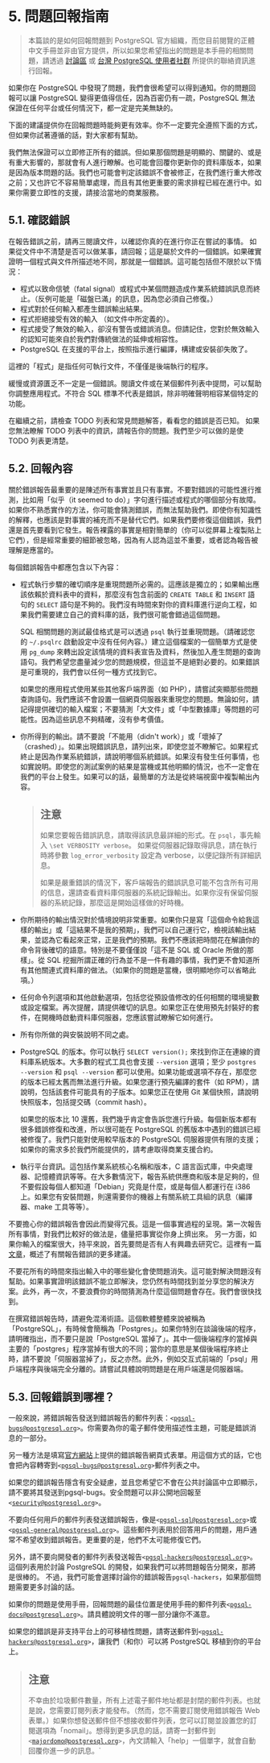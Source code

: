 # 5. 問題回報指南

> 本篇談的是如何回報問題到 PostgreSQL 官方組織，而您目前閱覽的正體中文手冊並非由官方提供，所以如果您希望指出的問題是本手冊的相關問題，請透過 [討論區](https://www.gitbook.com/book/pgsql-tw/documents/discussions) 或 [台灣 PostgreSQL 使用者社群](https://pgsql-tw.github.io/) 所提供的聯絡資訊進行回報。

如果你在 PostgreSQL 中發現了問題，我們會很希望可以得到通知。你的問題回報可以讓 PostgreSQL 變得更值得信任，因為百密仍有一疏，PostgreSQL 無法保證在任何平台或任何情況下，都一定是完美無缺的。

下面的建議提供你在回報問題時能夠更有效率。你不一定要完全遵照下面的方式，但如果你試著遵循的話，對大家都有幫助。

我們無法保證可以立即修正所有的錯誤。但如果那個問題是明顯的、關鍵的、或是有重大影響的，那就會有人進行瞭解。也可能會回覆你更新你的資料庫版本，如果是因為版本問題的話。我們也可能會判定該錯誤不會被修正，在我們進行重大修改之前；又也許它不容易簡單處理，而且有其他更重要的需求排程已經在進行中。如果你需要立即性的支援，請接洽當地的商業服務。

## 5.1. 確認錯誤

在報告錯誤之前，請再三閱讀文件，以確認你真的在進行你正在嘗試的事情。 如果從文件中不清楚是否可以做某事，請回報；這是屬於文件的一個錯誤。如果確實證明一個程式與文件所描述地不同，那就是一個錯誤。這可能包括但不限於以下情況：

- 程式以致命信號（fatal signal）或程式中某個問題造成作業系統錯誤訊息而終止。（反例可能是「磁盤已滿」的訊息，因為您必須自己修復。）
- 程式對於任何輸入都產生錯誤輸出結果。
- 程式拒絕接受有效的輸入 （如文件中所定義的）。
- 程式接受了無效的輸入，卻沒有警告或錯誤消息。但請記住，您對於無效輸入的認知可能來自於我們對傳統做法的延伸或相容性。
- PostgreSQL 在支援的平台上，按照指示進行編譯，構建或安裝卻失敗了。

這裡的「程式」是指任何可執行文件，不僅僅是後端執行的程序。

緩慢或資源匱乏不一定是一個錯誤。閱讀文件或在某個郵件列表中提問，可以幫助你調整應用程式。不符合 SQL 標準不代表是錯誤，除非明確聲明相容某個特定的功能。

在繼續之前，請檢查 TODO 列表和常見問題解答，看看您的錯誤是否已知。 如果您無法瞭解 TODO 列表中的資訊，請報告你的問題。我們至少可以做的是使 TODO 列表更清楚。

## 5.2. 回報內容

關於錯誤報告最重要的是陳述所有事實並且只有事實。不要對錯誤的可能性進行推測，比如用「似乎（it seemed to do）」字句進行描述或程式的哪個部分有故障。如果你不熟悉實作的方法，你可能會猜測錯誤，而無法幫助我們。即使你有知識性的解釋，也應該是對事實的補充而不是替代它們。如果我們要修復這個錯誤，我們還是首先要看到它發生。報告裸露的事實是相對簡單的（你可以從屏幕上複製貼上它們），但是經常重要的細節被忽略，因為有人認為這並不重要，或者認為報告被理解是應當的。

每個錯誤報告中都應包含以下內容：

- 程式執行步驟的確切順序是重現問題所必需的。這應該是獨立的；如果輸出應該依賴於資料表中的資料，那麼沒有包含前面的 `CREATE TABLE` 和 `INSERT` 語句的 `SELECT` 語句是不夠的。我們沒有時間來對你的資料庫進行逆向工程，如果我們需要建立自己的資料庫的話，我們很可能會錯過這個問題。

  SQL 相關問題的測試最佳格式是可以透過 `psql` 執行並重現問題。（請確認您的 `~/.psqlrc` 啟動設定中沒有任何內容。）建立這個檔案的一個簡單方式是使用 `pg_dump` 來轉出設定該情境的資料表宣告及資料，然後加入產生問題的查詢語句。我們希望您盡量減少您的問題規模，但這並不是絕對必要的。如果錯誤是可重現的，我們會以任何一種方式找到它。

  如果您的應用程式使用某些其他客戶端界面（如 PHP），請嘗試突顯那些問題查詢語句。我們應該不會設置一個網頁伺服器來重現您的問題。無論如何，請記得提供確切的輸入檔案；不要猜測「大文件」或「中型數據庫」等問題的可能性。因為這些訊息不夠精確，沒有參考價值。

- 你所得到的輸出。請不要說「不能用（didn't work）」或「壞掉了（crashed）」。如果出現錯誤訊息，請列出來，即使您並不瞭解它。如果程式終止是因為作業系統錯誤，請說明哪個系統錯誤。如果沒有發生任何事情，也如實說明。即使您的測試案例的結果是當機或其他明顯的情況，也不一定會在我們的平台上發生。如果可以的話，最簡單的方法是從終端視窗中複製輸出內容。

  > ## 注意
  >
  > 如果您要報告錯誤訊息，請取得該訊息最詳細的形式。在 `psql`，事先輸入 `\set VERBOSITY verbose`。 如果從伺服器記錄取得訊息，請在執行時將參數 `log_error_verbosity` 設定為 verbose，以便記錄所有詳細訊息。
  >
  > 如果是嚴重錯誤的情況下，客戶端報告的錯誤訊息可能不包含所有可用的信息，還請查看資料庫伺服器的系統記錄輸出。如果你沒有保留伺服器的系統記錄，那麼這是開始這樣做的好時機。

- 你所期待的輸出情況對於情境說明非常重要。如果你只是寫「這個命令給我這樣的輸出」或「這結果不是我的預期」，我們可以自己運行它，檢視該輸出結果，並認為它看起來正常，正是我們的預期。我們不應該把時間花在解讀你的命令背後確切的語意。特別是不要僅僅說「這不是 SQL 或 Oracle 所做的那樣」。從 SQL 挖掘所謂正確的行為並不是一件有趣的事情，我們更不會知道所有其他關連式資料庫的做法。（如果你的問題是當機，很明顯地你可以省略此項。）

- 任何命令列選項和其他啟動選項，包括您從預設值修改的任何相關的環境變數或設定檔案。再次提醒，請提供確切的訊息。如果您正在使用預先封裝好的套件，在開機時啟動資料庫伺服器，您應該嘗試瞭解它如何進行。

- 所有你所做的與安裝說明不同之處。

- PostgreSQL 的版本。你可以執行 `SELECT version();` 來找到你正在連線的資料庫系統版本。大多數的程式工具也會支援 `--version` 選項；至少 `postgres --version` 和 `psql --version` 都可以使用。如果功能或選項不存在，那麼您的版本已經太舊而無法進行升級。如果您運行預先編譯的套件（如 RPM），請說明，包括該套件可能具有的子版本。如果您正在使用 Git 某個快照，請說明快照版本，包括提交碼（commit hash）。

  如果您的版本比 10 還舊，我們幾乎肯定會告訴您進行升級。每個新版本都有很多錯誤修復和改進，所以很可能在 PostgreSQL 的舊版本中遇到的錯誤已經被修復了。我們只能對使用較早版本的 PostgreSQL 伺服器提供有限的支援；如果你的需求多於我們所能提供的，請考慮取得商業支援合約。

- 執行平台資訊。這包括作業系統核心名稱和版本，C 語言函式庫，中央處理器、記憶體資訊等等。在大多數情況下，報告系統供應商和版本是足夠的，但不要假設每個人都知道「Debian」究竟是什麼，或是每個人都運行在 i386 上。如果您有安裝問題，則還需要你的機器上有關系統工具組的訊息（編譯器、make 工具等等）。

不要擔心你的錯誤報告會因此而變得冗長。這是一個事實過程的呈現。第一次報告所有事情，對我們比較好的做法是，儘量把事實從你身上擠出來。 另一方面，如果你輸入的檔案很大，持平來說，首先要問是否有人有興趣去研究它。這裡有一篇 [文章](http://www.chiark.greenend.org.uk/~sgtatham/bugs.html)，概述了有關報告錯誤的更多建議。

不要花所有的時間來指出輸入中的哪些變化會使問題消失。這可能對解決問題沒有幫助。如果事實證明該錯誤不能立即解決，您仍然有時間找到並分享您的解決方案。此外，再一次，不要浪費你的時間猜測為什麼這個問題會存在。我們會很快找到。

在撰寫錯誤報告時，請避免混淆術語。這個軟體整體來說被稱為「PostgreSQL」，有時候會簡稱為「Postgres」。如果你特別在談論後端的程序，請明確指出，而不要只是說「PostgreSQL 當掉了」。其中一個後端程序的當掉與主要的「postgres」程序當掉有很大的不同；當你的意思是某個後端程序終止時，請不要說「伺服器當掉了」，反之亦然。此外，例如交互式前端的「psql」用戶端程序與後端完全分離的。請嘗試具體說明問題是在用戶端還是伺服器端。

## 5.3. 回報錯誤到哪裡？

一般來說，將錯誤報告發送到錯誤報告的郵件列表：`<`[`pgsql-bugs@postgresql.org`](mailto:pgsql-bugs@postgresql.org)`>`。你需要為你的電子郵件使用描述性主題，可能是錯誤消息的一部分。

另一種方法是填寫[官方網站](http://www.postgresql.org)上提供的錯誤報告網頁式表單。用這個方式的話，它也會把內容轉寄到`<`[`pgsql-bugs@postgresql.org`](mailto:pgsql-bugs@postgresql.org)`>`郵件列表之中。

如果您的錯誤報告隱含有安全疑慮，並且您希望它不會在公共討論區中立即顯示，請不要將其發送到pgsql-bugs。安全問題可以非公開地回報至`<`[`security@postgresql.org`](mailto:security@postgresql.org)`>`。

不要向任何用戶的郵件列表發送錯誤報告，像是`<`[`pgsql-sql@postgresql.org`](mailto:pgsql-sql@postgresql.org)`>`或`<`[`pgsql-general@postgresql.org`](mailto:pgsql-general@postgresql.org)`>`。這些郵件列表用於回答用戶的問題，用戶通常不希望收到錯誤報告。更重要的是，他們不太可能修復它們。

另外，請不要向開發者的郵件列表發送報告`<`[`pgsql-hackers@postgresql.org`](mailto:pgsql-hackers@postgresql.org)`>`。這個列表用於討論 PostgreSQL 的開發，如果我們可以將問題報告分開來，那將是很棒的。 不過，我們可能會選擇討論你的錯誤報告`pgsql-hackers`，如果那個問題需要更多討論的話。

如果你的問題是使用手冊，回報問題的最佳位置是使用手冊的郵件列表`<`[`pgsql-docs@postgresql.org`](mailto:pgsql-docs@postgresql.org)`>`。請具體說明文件的哪一部分讓你不滿意。

如果您的錯誤是非支持平台上的可移植性問題，請寄送郵件到`<`[`pgsql-hackers@postgresql.org`](mailto:pgsql-hackers@postgresql.org)`>`，讓我們（和你）可以將 PostgreSQL 移植到你的平台上。

> ## 注意
>
> 不幸由於垃圾郵件數量，所有上述電子郵件地址都是封閉的郵件列表。也就是說，您需要訂閱列表才能發布。（然而，您不需要訂閱使用錯誤報告 Web 表單。）如果你想發送郵件但不想接收郵件列表，您可以訂閱並設置您的訂閱選項為「nomail」。想得到更多訊息的話，請寄一封郵件到 `<`[`majordomo@postgresql.org`](mailto:majordomo@postgresql.org)`>`，內文請輸入「help」一個單字，就會自動回覆你進一步的訊息。`

